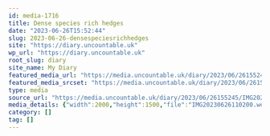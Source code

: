 ```yaml
---
id: media-1716
title: Dense species rich hedges
date: "2023-06-26T15:52:44"
slug: 2023-06-26-densespeciesrichhedges
site: "https://diary.uncountable.uk"
wp_url: "https://diary.uncountable.uk"
root_slug: diary
site_name: My Diary
featured_media_url: "https://media.uncountable.uk/diary/2023/06/26155245/IMG20230626110200.webp"
featured_media_srcset: "https://media.uncountable.uk/diary/2023/06/26155245/IMG20230626110200-300x225.webp 300w, https://media.uncountable.uk/diary/2023/06/26155245/IMG20230626110200-1024x768.webp 1024w, https://media.uncountable.uk/diary/2023/06/26155245/IMG20230626110200-150x150.webp 150w, https://media.uncountable.uk/diary/2023/06/26155245/IMG20230626110200-640x480.webp 640w, https://media.uncountable.uk/diary/2023/06/26155245/IMG20230626110200.webp 2000w"
type: media
source_url: "https://media.uncountable.uk/diary/2023/06/26155245/IMG20230626110200.webp"
media_details: {"width":2000,"height":1500,"file":"IMG20230626110200.webp","filesize":191478,"sizes":{"medium":{"file":"IMG20230626110200-300x225.webp","width":300,"height":225,"filesize":23850,"mime_type":"image/webp","source_url":"https://media.uncountable.uk/diary/2023/06/26155245/IMG20230626110200-300x225.webp"},"large":{"file":"IMG20230626110200-1024x768.webp","width":1024,"height":768,"filesize":217890,"mime_type":"image/webp","source_url":"https://media.uncountable.uk/diary/2023/06/26155245/IMG20230626110200-1024x768.webp"},"thumbnail":{"file":"IMG20230626110200-150x150.webp","width":150,"height":150,"filesize":7906,"mime_type":"image/webp","source_url":"https://media.uncountable.uk/diary/2023/06/26155245/IMG20230626110200-150x150.webp"},"mobwidth":{"file":"IMG20230626110200-640x480.webp","width":640,"height":480,"filesize":95312,"mime_type":"image/webp","source_url":"https://media.uncountable.uk/diary/2023/06/26155245/IMG20230626110200-640x480.webp"},"full":{"file":"IMG20230626110200.webp","width":2000,"height":1500,"mime_type":"image/webp","source_url":"https://media.uncountable.uk/diary/2023/06/26155245/IMG20230626110200.webp"}},"image_meta":{"aperture":"0","credit":"","camera":"","caption":"","created_timestamp":"0","copyright":"","focal_length":"0","iso":"0","shutter_speed":"0","title":"","orientation":"0","keywords":[]}}
category: []
tag: []
---
```



